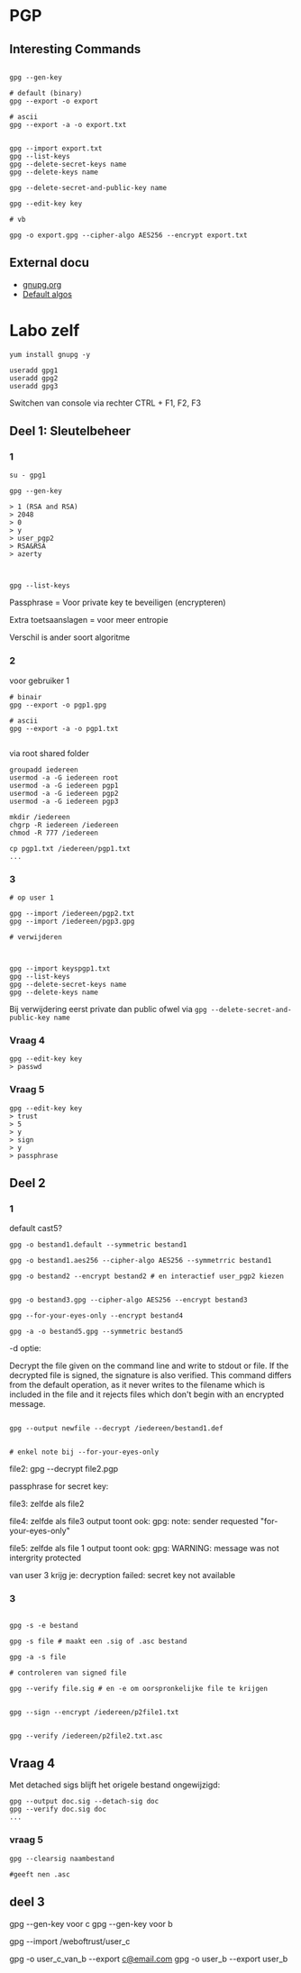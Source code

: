 # PGP

## Interesting Commands

```

gpg --gen-key

# default (binary)
gpg --export -o export

# ascii
gpg --export -a -o export.txt


gpg --import export.txt
gpg --list-keys
gpg --delete-secret-keys name
gpg --delete-keys name

gpg --delete-secret-and-public-key name

gpg --edit-key key

# vb

gpg -o export.gpg --cipher-algo AES256 --encrypt export.txt

```

## External docu

- [gnupg.org](https://www.gnupg.org/gph/en/manual.html)
- [Default algos](https://security.stackexchange.com/questions/86305/what-is-the-default-cipher-algorithm-for-gnupg#86311)


# Labo zelf 

```
yum install gnupg -y

useradd gpg1
useradd gpg2
useradd gpg3
```

Switchen van console via rechter CTRL + F1, F2, F3

## Deel 1: Sleutelbeheer

### 1

```
su - gpg1

gpg --gen-key

> 1 (RSA and RSA)
> 2048
> 0
> y
> user_pgp2
> RSA&RSA
> azerty



gpg --list-keys
```

Passphrase = Voor private key te beveiligen (encrypteren)

Extra toetsaanslagen = voor meer entropie

Verschil is ander soort algoritme

### 2

voor gebruiker 1

```
# binair
gpg --export -o pgp1.gpg

# ascii
gpg --export -a -o pgp1.txt


```

via root shared folder

```
groupadd iedereen
usermod -a -G iedereen root
usermod -a -G iedereen pgp1
usermod -a -G iedereen pgp2
usermod -a -G iedereen pgp3

mkdir /iedereen
chgrp -R iedereen /iedereen
chmod -R 777 /iedereen

cp pgp1.txt /iedereen/pgp1.txt
...
```

### 3

```
# op user 1

gpg --import /iedereen/pgp2.txt
gpg --import /iedereen/pgp3.gpg

# verwijderen



```


```
gpg --import keyspgp1.txt
gpg --list-keys
gpg --delete-secret-keys name
gpg --delete-keys name
```

Bij verwijdering eerst private dan public ofwel via `gpg --delete-secret-and-public-key name`

### Vraag 4

```
gpg --edit-key key
> passwd
```


### Vraag 5

```
gpg --edit-key key
> trust
> 5
> y
> sign
> y
> passphrase
```

## Deel 2

### 1 

default cast5?

```
gpg -o bestand1.default --symmetric bestand1

gpg -o bestand1.aes256 --cipher-algo AES256 --symmetrric bestand1

gpg -o bestand2 --encrypt bestand2 # en interactief user_pgp2 kiezen


gpg -o bestand3.gpg --cipher-algo AES256 --encrypt bestand3

gpg --for-your-eyes-only --encrypt bestand4

gpg -a -o bestand5.gpg --symmetric bestand5

```


-d optie:

Decrypt the file given on the command line and write to stdout or file. If the decrypted file is signed, the signature is also verified. This command differs from the default operation, as it never writes to the filename which is included in the file and it rejects files which don't begin with an encrypted message.



```

gpg --output newfile --decrypt /iedereen/bestand1.def


# enkel note bij --for-your-eyes-only
```

file2:
gpg --decrypt file2.pgp

passphrase for secret key:

file3:
zelfde als file2

file4:
zelfde als file3
output toont ook:
gpg: note: sender requested "for-your-eyes-only"

file5:
zelfde als file 1
output toont ook:
gpg: WARNING: message was not intergrity protected

van user 3 krijg je: decryption failed: secret key not available

### 3


```

gpg -s -e bestand

gpg -s file # maakt een .sig of .asc bestand 

gpg -a -s file

# controleren van signed file

gpg --verify file.sig # en -e om oorspronkelijke file te krijgen


gpg --sign --encrypt /iedereen/p2file1.txt


gpg --verify /iedereen/p2file2.txt.asc

```

## Vraag 4

Met detached sigs blijft het origele bestand ongewijzigd:

```
gpg --output doc.sig --detach-sig doc
gpg --verify doc.sig doc
...
```


### vraag 5

```
gpg --clearsig naambestand

#geeft nen .asc

```

## deel 3

gpg --gen-key voor c 
gpg --gen-key voor b

gpg --import /weboftrust/user_c

gpg -o user_c_van_b --export c@email.com
gpg -o user_b --export user_b

